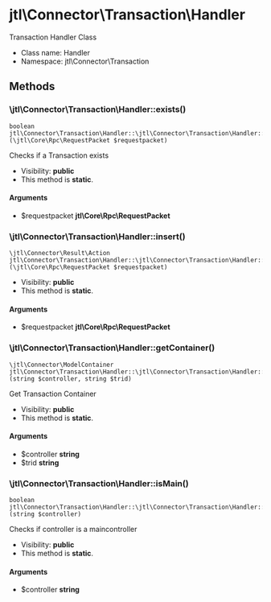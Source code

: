jtl\Connector\Transaction\Handler
===============

Transaction Handler Class




* Class name: Handler
* Namespace: jtl\Connector\Transaction







Methods
-------


### \jtl\Connector\Transaction\Handler::exists()

```
boolean jtl\Connector\Transaction\Handler::\jtl\Connector\Transaction\Handler::exists()(\jtl\Core\Rpc\RequestPacket $requestpacket)
```

Checks if a Transaction exists



* Visibility: **public**
* This method is **static**.

#### Arguments

* $requestpacket **jtl\Core\Rpc\RequestPacket**



### \jtl\Connector\Transaction\Handler::insert()

```
\jtl\Connector\Result\Action jtl\Connector\Transaction\Handler::\jtl\Connector\Transaction\Handler::insert()(\jtl\Core\Rpc\RequestPacket $requestpacket)
```





* Visibility: **public**
* This method is **static**.

#### Arguments

* $requestpacket **jtl\Core\Rpc\RequestPacket**



### \jtl\Connector\Transaction\Handler::getContainer()

```
\jtl\Connector\ModelContainer jtl\Connector\Transaction\Handler::\jtl\Connector\Transaction\Handler::getContainer()(string $controller, string $trid)
```

Get Transaction Container



* Visibility: **public**
* This method is **static**.

#### Arguments

* $controller **string**
* $trid **string**



### \jtl\Connector\Transaction\Handler::isMain()

```
boolean jtl\Connector\Transaction\Handler::\jtl\Connector\Transaction\Handler::isMain()(string $controller)
```

Checks if controller is a maincontroller



* Visibility: **public**
* This method is **static**.

#### Arguments

* $controller **string**


